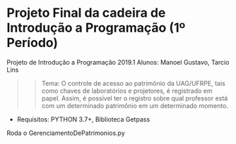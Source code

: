 # Projeto Final da cadeira de Introdução a Programação (1º Período)
Projeto de Introdução a Programação 2019.1
Alunos: Manoel Gustavo, Tarcio Lins
>>Tema: O controle de acesso ao patrimônio da UAG/UFRPE, tais como chaves de laboratórios e projetores, é registrado em papel. Assim, é possível ter o registro sobre qual professor está com um determinado patrimônio em um determinado momento.

- Requisitos:
  PYTHON 3.7+, Biblioteca Getpass
  
Roda o GerenciamentoDePatrimonios.py
